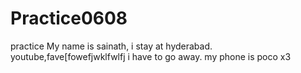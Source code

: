 # Practice0608
practice
My name is sainath,
i stay at hyderabad.
youtube,fave[fowefjwklfwlfj
i have to go away.
my phone is poco x3


